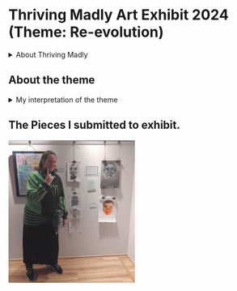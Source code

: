 # Thriving Madly Art Exhibit 2024 (Theme: Re-evolution) 

<details>
<summary>About Thriving Madly</summary>
<br>

## About Thriving Madly

[Thriving Madly about page](https://www.thrivingmadly.com/about)

## My Experience of Thriving Madly

I found that Thriving Madly a welcome space that take me as I am and how I am feeling on that day. I do not have to hide I am having a bad day or not coping. Enabling to be present and participate with whatever capicity I have on the day. That multiple experience and worldview are welcome and accoummodated for in respectful way. Giving oppurnity for growth and development. 

</details>

## About the theme

<details>
<summary>My interpretation of the theme</summary>
<br> 

## Interpretation
To me it is re-evolutionary act to recover from trauma and to break the chains of the abuse cycle. I think this because It takes effort to change bad habit from trauma but very little efort to continue it. Pasting it on the generation to deal with. I can this second degree tramua. I feel I have put a lot effort into re-evolutionise my headspace from the thinking created by abuse. This includes therapy, learning about pyschology and mental health, a stay in psycharitic hosipital care and mental residential care, bullet journaling and peotry writing, peer support and counselling, having supportive and understanding friends. It takes a Multiple dispinary approach to get re-evlutionay result because truama is a multiple dispinary failure. 

The way idea of re-evolution to my maddness is that it takes bravery to confidently say " I am Mad and still worthy of existing " and to actually believe that. That I have something to give to world. To own my madness is re-evolutionary act despite the reality of discrimination I face because of it. To fight for existing  beyond the discrimination. To fight for every breath in my body even ont the days I absolutely wan to die. To Fight for existing proudly as the mad me. These is are my re-evolutionary action. 

</details>

## The Pieces I submitted to exhibit. 

![Re-evolution exhibit 2024](https://github.com/LoonDread/Art_Archives/blob/main/Re-evolution%20Exhibit%202025%20resized.jpg)



